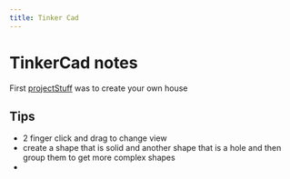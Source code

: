 ```yaml
---
title: Tinker Cad
---
```

# TinkerCad notes
First [projectStuff](miscStuff/projectStuff.md) was to create your own house


## Tips
- 2 finger click and drag to change view
- create a shape that is solid and another shape that is a hole and then group them to get more complex shapes
-